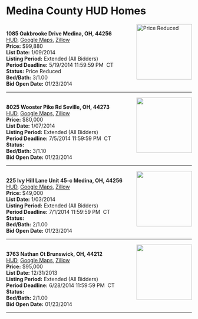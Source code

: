 # Medina County HUD Homes

[<img alt="Price Reduced" src="https://www.hudhomestore.com/pages/ImageShow.aspx?Case=412-516234" align="right" style="height:150px;">](http://www.hudhomestore.com/Listing/PropertyDetails.aspx?caseNumber=412-516234)  
**1085 Oakbrooke Drive Medina, OH, 44256**  
[HUD](http://www.hudhomestore.com/Listing/PropertyDetails.aspx?caseNumber=412-516234), [Google Maps](http://maps.google.com/maps?q=1085+Oakbrooke+Drive+Medina%2C+OH%2C+44256), [Zillow](http://www.zillow.com/homes/1085+Oakbrooke+Drive+Medina%2C+OH%2C+44256/)  
**Price:** $99,880  
**List Date:** 1/09/2014  
**Listing Period:** Extended (All Bidders)  
**Period Deadline:** 5/19/2014 11:59:59 PM  CT  
**Status:** Price Reduced  
**Bed/Bath:** 3/1.00  
**Bid Open Date:** 01/23/2014

***

[<img alt="" src="https://www.hudhomestore.com/pages/ImageShow.aspx?Case=412-586176" align="right" style="height:150px;">](http://www.hudhomestore.com/Listing/PropertyDetails.aspx?caseNumber=412-586176)  
**8025 Wooster Pike Rd Seville, OH, 44273**  
[HUD](http://www.hudhomestore.com/Listing/PropertyDetails.aspx?caseNumber=412-586176), [Google Maps](http://maps.google.com/maps?q=8025+Wooster+Pike+Rd+Seville%2C+OH%2C+44273), [Zillow](http://www.zillow.com/homes/8025+Wooster+Pike+Rd+Seville%2C+OH%2C+44273/)  
**Price:** $80,000  
**List Date:** 1/07/2014  
**Listing Period:** Extended (All Bidders)  
**Period Deadline:** 7/5/2014 11:59:59 PM  CT  
**Status:**   
**Bed/Bath:** 3/1.10  
**Bid Open Date:** 01/23/2014

***

[<img alt="" src="https://www.hudhomestore.com/pages/ImageShow.aspx?Case=412-587354" align="right" style="height:150px;">](http://www.hudhomestore.com/Listing/PropertyDetails.aspx?caseNumber=412-587354)  
**225 Ivy Hill Lane Unit 45-c Medina, OH, 44256**  
[HUD](http://www.hudhomestore.com/Listing/PropertyDetails.aspx?caseNumber=412-587354), [Google Maps](http://maps.google.com/maps?q=225+Ivy+Hill+Lane+Unit+45-c+Medina%2C+OH%2C+44256), [Zillow](http://www.zillow.com/homes/225+Ivy+Hill+Lane+Unit+45-c+Medina%2C+OH%2C+44256/)  
**Price:** $49,000  
**List Date:** 1/03/2014  
**Listing Period:** Extended (All Bidders)  
**Period Deadline:** 7/1/2014 11:59:59 PM  CT  
**Status:**   
**Bed/Bath:** 2/1.00  
**Bid Open Date:** 01/23/2014

***

[<img alt="" src="https://www.hudhomestore.com/pages/ImageShow.aspx?Case=412-547942" align="right" style="height:150px;">](http://www.hudhomestore.com/Listing/PropertyDetails.aspx?caseNumber=412-547942)  
**3763 Nathan Ct Brunswick, OH, 44212**  
[HUD](http://www.hudhomestore.com/Listing/PropertyDetails.aspx?caseNumber=412-547942), [Google Maps](http://maps.google.com/maps?q=3763+Nathan+Ct+Brunswick%2C+OH%2C+44212), [Zillow](http://www.zillow.com/homes/3763+Nathan+Ct+Brunswick%2C+OH%2C+44212/)  
**Price:** $95,000  
**List Date:** 12/31/2013  
**Listing Period:** Extended (All Bidders)  
**Period Deadline:** 6/28/2014 11:59:59 PM  CT  
**Status:**   
**Bed/Bath:** 2/1.00  
**Bid Open Date:** 01/23/2014

***

